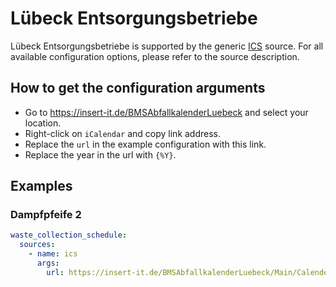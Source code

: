 # Lübeck Entsorgungsbetriebe

Lübeck Entsorgungsbetriebe is supported by the generic [ICS](/doc/source/ics.md) source. For all available configuration options, please refer to the source description.


## How to get the configuration arguments

- Go to <https://insert-it.de/BMSAbfallkalenderLuebeck> and select your location.  
- Right-click on `iCalendar` and copy link address.
- Replace the `url` in the example configuration with this link.
- Replace the year in the url with `{%Y}`.

## Examples

### Dampfpfeife 2

```yaml
waste_collection_schedule:
  sources:
    - name: ics
      args:
        url: https://insert-it.de/BMSAbfallkalenderLuebeck/Main/Calender?bmsLocationId=127863&year={%Y}
```
